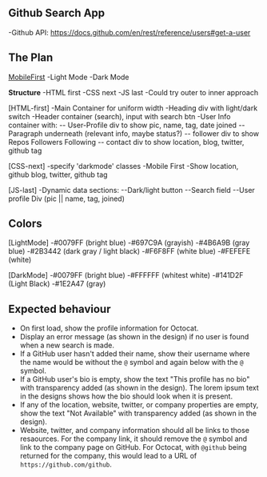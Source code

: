 ## Github Search App

-Github API:    https://docs.github.com/en/rest/reference/users#get-a-user 

## The Plan

[MobileFirst](375x777px)
-Light Mode
-Dark Mode

**Structure**
-HTML first
-CSS next
-JS last
-Could try outer to inner approach

[HTML-first]
-Main Container for uniform width
-Heading div with light/dark switch
-Header container (search), input with search btn
-User Info container with:
-- User-Profile div to show pic, name, tag, date joined
-- Paragraph underneath (relevant info, maybe status?)
-- follower div to show Repos Followers Following
-- contact div to show location, blog, twitter, github tag

[CSS-next]
-specify 'darkmode' classes
-Mobile First
-Show location, github blog, twitter, github tag

[JS-last]
-Dynamic data sections:
--Dark/light button
--Search field
--User profile Div (pic || name, tag, joined)

## Colors 

[LightMode]
-#0079FF  (bright blue)
-#697C9A  (grayish)
-#4B6A9B (gray blue)
-#2B3442 (dark gray / light black)
-#F6F8FF (white blue)
-#FEFEFE (white)

[DarkMode]
-#0079FF  (bright blue)
-#FFFFFF (whitest white)
-#141D2F (Light Black)
-#1E2A47 (gray)



## Expected behaviour

- On first load, show the profile information for Octocat.
- Display an error message (as shown in the design) if no user is found when a new search is made.
- If a GitHub user hasn't added their name, show their username where the name would be without the `@` symbol and again below with the `@` symbol.
- If a GitHub user's bio is empty, show the text "This profile has no bio" with transparency added (as shown in the design). The lorem ipsum text in the designs shows how the bio should look when it is present.
- If any of the location, website, twitter, or company properties are empty, show the text "Not Available" with transparency added (as shown in the design).
- Website, twitter, and company information should all be links to those resaources. For the company link, it should remove the `@` symbol and link to the company page on GitHub. For Octocat, with `@github` being returned for the company, this would lead to a URL of `https://github.com/github`.